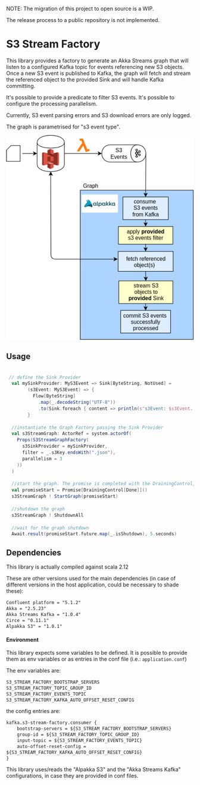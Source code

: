 NOTE: The migration of this project to open source is a WIP.

The release process to a public repository is not implemented.

# S3 Stream Factory

This library provides a factory to generate an Akka Streams graph that will listen to a configured Kafka topic for events referencing new S3 objects.
Once a new S3 event is published to Kafka, the graph will fetch and stream the referenced object to the provided Sink and will handle Kafka committing.

It's possible to provide a predicate to filter S3 events.
It's possible to configure the processing parallelism.

Currently, S3 event parsing errors and S3 download errors are only logged.

The graph is parametrised for "s3 event type". 
 
![](doc/s3%20stream%20factory.png)

## Usage

```scala

 // define the Sink Provider
  val mySinkProvider: MyS3Event => Sink[ByteString, NotUsed] =
        (s3Event: MyS3Event) => {
          Flow[ByteString]
            .map(_.decodeString("UTF-8"))
            .to(Sink.foreach { content => println(s"s3Event: $s3Event. content: $content") })
        }

  //instantiate the Graph Factory passing the Sink Provider
  val s3StreamGraph: ActorRef = system.actorOf(
    Props(S3StreamGraphFactory(
      s3SinkProvider = mySinkProvider,
      filter = _.s3Key.endsWith(".json"),
      parallelism = 3
    ))
  )

  //start the graph. The promise is completed with the DrainingControl, useful in the shutdown phase.
  val promiseStart = Promise[DrainingControl[Done]]()
  s3StreamGraph ! StartGraph(promiseStart)

  //shutdown the graph
  s3StreamGraph ! ShutdownAll
 
  //wait for the graph shutdown
  Await.result(promiseStart.future.map(_.isShutdown), 5.seconds)


```



##  Dependencies

This library is actually compiled against scala 2.12

These are other versions used for the main dependencies (in case of different versions in the host application, could be necessary to shade these):
```
Confluent platform = "5.1.2"
Akka = "2.5.23"
Akka Streams Kafka = "1.0.4"
Circe = "0.11.1"
Alpakka S3" = "1.0.1"
```

#### Environment

This library expects some variables to be defined. It is possible to provide them as env variables or as entries in the conf file (i.e.: `application.conf`)

The env variables are:
```
S3_STREAM_FACTORY_BOOTSTRAP_SERVERS
S3_STREAM_FACTORY_TOPIC_GROUP_ID
S3_STREAM_FACTORY_EVENTS_TOPIC
S3_STREAM_FACTORY_KAFKA_AUTO_OFFSET_RESET_CONFIG
```

the config entries are:
```
kafka.s3-stream-factory.consumer {
    bootstrap-servers = ${S3_STREAM_FACTORY_BOOTSTRAP_SERVERS}
    group-id = ${S3_STREAM_FACTORY_TOPIC_GROUP_ID}
    input-topic = ${S3_STREAM_FACTORY_EVENTS_TOPIC}
    auto-offset-reset-config = ${S3_STREAM_FACTORY_KAFKA_AUTO_OFFSET_RESET_CONFIG}
}
```

This library uses/reads the "Alpakka S3" and the "Akka Streams Kafka" configurations, in case they are provided in conf files.

